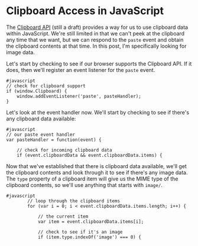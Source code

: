 # Clipboard Access in JavaScript

The [Clipboard API](http://www.w3.org/TR/clipboard-apis/) (still a draft) provides a way for us to use clipboard data within JavaScript.  We're still limited in that we can't peek at the clipboard any time that we want, but we can respond to the `paste` event and obtain the clipboard contents at that time.  In this post, I'm specifically looking for image data.

Let's start by checking to see if our browser supports the Clipboard API.  If it does<span id="clipboard-support"></span>, then we'll register an event listener for the `paste` event.

    #javascript
    // check for clipboard support
    if (window.Clipboard) {
        window.addEventListener('paste', pasteHandler);
    }

Let's look at the event handler now.  We'll start by checking to see if there's any clipboard data available:

    #javascript
    // our paste event handler
    var pasteHandler = function(event) {
    
        // check for incoming clipboard data
        if (event.clipboardData && event.clipboardData.items) {

Now that we've established that there is clipboard data available, we'll get the clipboard contents and look through it to see if there's any image data.  The `type` property of a clipboard item will give us the MIME type of the clipboard contents, so we'll use anything that starts with `image/`.

    #javascript
            // loop through the clipboard items
            for (var i = 0; i < event.clipboardData.items.length; i++) {
    
                // the current item
                var item = event.clipboardData.items[i];
                
                // check to see if it's an image
                if (item.type.indexOf('image') === 0) {

<script type="text/javascript" src="/scripts/imgclip.js"></script>
<div id="clipboard"></div>